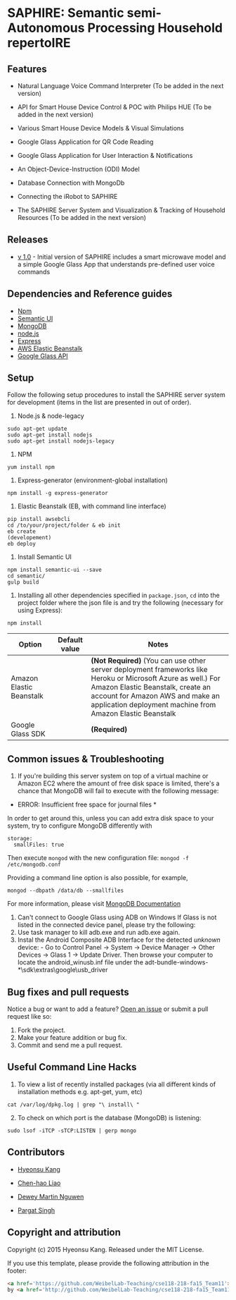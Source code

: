 # SAPHIRE: Semantic semi-Autonomous Processing Household repertoIRE

## Features

* Natural Language Voice Command Interpreter (To be added in the next version)

* API for Smart House Device Control & POC with Philips HUE (To be added in the next version)

* Various Smart House Device Models & Visual Simulations

* Google Glass Application for QR Code Reading

* Google Glass Application for User Interaction & Notifications

* An Object-Device-Instruction (ODI) Model

* Database Connection with MongoDb

* Connecting the iRobot to SAPHIRE

* The SAPHIRE Server System and Visualization & Tracking of Household Resources (To be added in the next version)

## Releases
* [v 1.0](https://github.com/WeibelLab-Teaching/cse118-218-fa15_Team11) - Initial version of SAPHIRE includes a smart microwave model and a simple Google Glass App that understands pre-defined user voice commands

## Dependencies and Reference guides

* [Npm](http://www.npmjs.com/)
* [Semantic UI](http://semantic-ui.com/)
* [MongoDB](https://www.mongodb.org/)
* [node.js](https://nodejs.org/en/)
* [Express](http://expressjs.com/)
* [AWS Elastic Beanstalk](https://aws.amazon.com/elasticbeanstalk/)
* [Google Glass API](https://developers.google.com/glass/develop/gdk/voice)


## Setup

Follow the following setup procedures to install the SAPHIRE server system for development (items in the list are presented in out of order).

1. Node.js & node-legacy
  ```
  sudo apt-get update
  sudo apt-get install nodejs
  sudo apt-get install nodejs-legacy
  ```

1. NPM
  ```
  yum install npm
  ```

1. Express-generator (environment-global installation)

  ```
  npm install -g express-generator
  ```

1. Elastic Beanstalk (EB, with command line interface)
  ```
  pip install awsebcli
  cd /to/your/project/folder & eb init
  eb create
  (developement)
  eb deploy
  ```

1. Install Semantic UI
  ```
  npm install semantic-ui --save
  cd semantic/
  gulp build
  ```

1. Installing all other dependencies specified in `package.json`, `cd` into the project folder where the json file is and try the following (necessary for using Express):
  ```
  npm install
  ```

| Option                   | Default value           | Notes                                                                                                     |
|--------------------------|-------------------------|-----------------------------------------------------------------------------------------------------------|
| Amazon Elastic Beanstalk |                         | **(Not Required)** (You can use other server deployment frameworks like Heroku or Microsoft Azure as well.) For Amazon Elastic Beanstalk, create an account for Amazon AWS and make an application deployment machine from Amazon Elastic Beanstalk |
| Google Glass SDK |                 | **(Required)**                  |

## Common issues & Troubleshooting

1. If you're building this server system on top of a virtual machine or Amazon EC2 where the amount of free disk space is limited, there's a chance that MongoDB will fail to execute with the following message:

  * ERROR: Insufficient free space for journal files *

  In order to get around this, unless you can add extra disk space to your system, try to configure MongoDB differently with 
  ```
  storage:
    smallFiles: true
  ```

  Then execute `mongod` with the new configuration file: `mongod -f /etc/mongodb.conf`

  Providing a command line option is also possible, for example,
  ```
  mongod --dbpath /data/db --smallfiles
  ```

  For more information, please visit [MongoDB Documentation](https://docs.mongodb.org/manual/reference/configuration-options/#storage.mmapv1.smallFiles)

1. Can't connect to Google Glass using ADB on Windows
  If Glass is not listed in the connected device panel, please try the following:
  1. Use task manager to kill adb.exe and run adb.exe again.
  1. Instal the Android Composite ADB Interface for the detected *unknown* device:
    - Go to Control Panel -> System -> Device Manager -> Other Devices -> Glass 1 -> Update Driver. Then browse your computer to locate the android_winusb.inf file under the adt-bundle-windows-*\sdk\extras\google\usb_driver


## Bug fixes and pull requests

Notice a bug or want to add a feature? [Open an issue](https://github.com/WeibelLab-Teaching/cse118-218-fa15_Team11/issues) or submit a pull request like so:

1. Fork the project.
1. Make your feature addition or bug fix.
1. Commit and send me a pull request.

## Useful Command Line Hacks

1. To view a list of recently installed packages (via all different kinds of installation methods e.g. apt-get, yum, etc)
  ```
  cat /var/log/dpkg.log | grep "\ install\ "
  ```

2. To check on which port is the database (MongoDB) is listening:
  ```
  sudo lsof -iTCP -sTCP:LISTEN | gerp mongo
  ```

## Contributors 

* [Hyeonsu Kang](https://www.linkedin.com/pub/hyeonsu-kang/93/28b/684)

* [Chen-hao Liao](https://github.com/Chenhaoxd)

* [Dewey Martin Nguwen](https://github.com/martininguyen)

* [Pargat Singh](https://github.com/gotsingh)

## Copyright and attribution

Copyright (c) 2015 Hyeonsu Kang. Released under the MIT License.

If you use this template, please provide the following attribution in the footer: 

```html
<a href='https://github.com/WeibelLab-Teaching/cse118-218-fa15_Team11'>SAPHIRE</a> 
by <a href='http://github.com/WeibelLab-Teaching/cse118-218-fa15_Team11'>Team11</a>.
```
